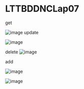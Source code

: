 # LTTBDDNCLap07
get

![image](https://user-images.githubusercontent.com/99640383/196740013-66ecea1a-b7ea-434d-bd10-012897048b3d.png)
update

![image](https://user-images.githubusercontent.com/99640383/196740085-84e85660-36f0-4b91-ba12-395a78ea0bd4.png)

delete
![image](https://user-images.githubusercontent.com/99640383/196740261-fe9cec81-6f13-4666-b1d1-c91848d3828e.png)

add

![image](https://user-images.githubusercontent.com/99640383/196740328-66653e48-b71e-4270-9717-f11cfdd93dc3.png)

![image](https://user-images.githubusercontent.com/99640383/196740377-42699c7f-49c5-4bdc-b0f4-a81d461fdb48.png)



